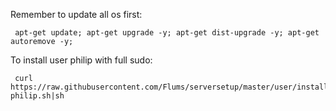 Remember to update all os first:
```shell
 apt-get update; apt-get upgrade -y; apt-get dist-upgrade -y; apt-get autoremove -y;
```

To install user philip with full sudo:

```shell
 curl https://raw.githubusercontent.com/Flums/serversetup/master/user/install-philip.sh|sh
```
